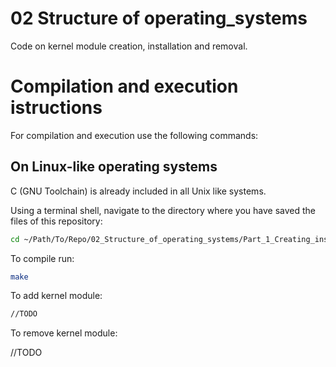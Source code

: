 # 02 Structure of operating_systems

Code on kernel module creation, installation and removal.

# Compilation and execution istructions
For compilation and execution use the following commands:

## On Linux-like operating systems
C (GNU Toolchain) is already included in all Unix like systems.

Using a terminal shell, navigate to the directory where you have saved the files of this repository:

```sh
cd ~/Path/To/Repo/02_Structure_of_operating_systems/Part_1_Creating_installing_removing_kernel_modules/
```

To compile run:

```sh
make
```

To add kernel module:

```sh
//TODO
```

To remove kernel module:

//TODO
